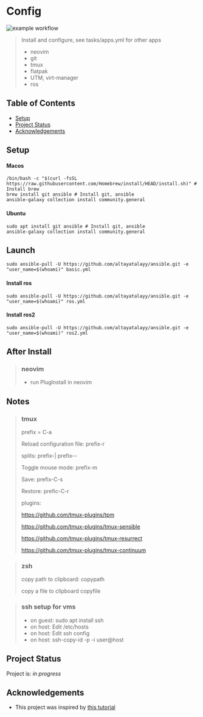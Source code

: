 # Config
![example workflow](https://github.com/altayatalayy/ansible/actions/workflows/CI.yml/badge.svg)

> Install and configure, see tasks/apps.yml for other apps
> * neovim
> * git
> * tmux
> * flatpak
> * UTM, virt-manager
> * ros

## Table of Contents
* [Setup](#setup)
* [Project Status](#project-status)
* [Acknowledgements](#acknowledgements)
<!-- * [License](#license) -->

## Setup
#### Macos
```
/bin/bash -c "$(curl -fsSL https://raw.githubusercontent.com/Homebrew/install/HEAD/install.sh)" # Install brew
brew install git ansible # Install git, ansible
ansible-galaxy collection install community.general
```
#### Ubuntu
```
sudo apt install git ansible # Install git, ansible
ansible-galaxy collection install community.general
```

## Launch
```
sudo ansible-pull -U https://github.com/altayatalayy/ansible.git -e "user_name=$(whoami)" basic.yml
```
#### Install ros
```
sudo ansible-pull -U https://github.com/altayatalayy/ansible.git -e "user_name=$(whoami)" ros.yml
```
#### Install ros2
```
sudo ansible-pull -U https://github.com/altayatalayy/ansible.git -e "user_name=$(whoami)" ros2.yml
```

## After Install
> ### neovim
> - run PlugInstall in neovim
  
## Notes
> ### tmux
> prefix = C-a
>
> Reload configuration file: prefix-r
>
> splits: prefix-| prefix--
>
> Toggle mouse mode: prefix-m
> 
> Save: prefix-C-s
>
> Restore: prefic-C-r
>
> plugins:
> 
> https://github.com/tmux-plugins/tpm
> 
> https://github.com/tmux-plugins/tmux-sensible 
>
> https://github.com/tmux-plugins/tmux-resurrect
> 
> https://github.com/tmux-plugins/tmux-continuum
  
 
> ### zsh
>
> copy path to clipboard: copypath
>
> copy a file to clipboard copyfile

> ### ssh setup for vms
> - on guest: sudo apt install ssh
> - on host: Edit /etc/hosts
> - on host: Edit ssh config 
> - on host: ssh-copy-id -p <port> -i <ssh public key> user@host


## Project Status
Project is: _in progress_ 

## Acknowledgements
- This project was inspired by [this tutorial](https://www.example.com)
